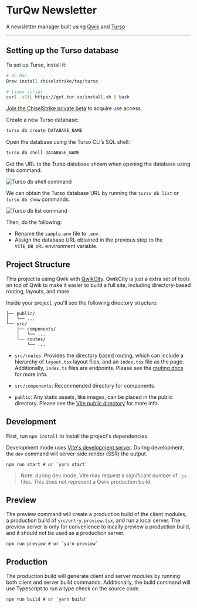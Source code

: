 # TurQw Newsletter

A newsletter manager built using [Qwik](https://qwik.builder.io/) and [Turso](https://chiselstrike.com)

---

## Setting up the Turso database

To set up Turso, install it:
```bash
# On Mac
Brew install chiselstrike/tap/turso

# linux script
curl -sSfL https://get.tur.so/install.sh | bash
```

[Join the ChiselStrike private beta](https://chiselstrike.com) to acquire use access.

Create a new Turso database:

```sh
turso db create DATABASE_NAME
```

Open the database using the Turso CLI’s SQL shell:

```sh
turso db shell DATABASE_NAME
```

Get the URL to the Turso database shown when opening the database using this command.

![Turso db shell command](https://res.cloudinary.com/djx5h4cjt/image/upload/v1678192236/chiselstrike-assets/Turso_edge_db_url_-_db_shell_command.jpg)

We can obtain the Turso database URL by running the `turso db list` or `turso db show` commands.

![Turso db list command](https://res.cloudinary.com/djx5h4cjt/image/upload/v1678192235/chiselstrike-assets/Turso_edge_db_url_-_db_list_command.jpg)

Then, do the following:
- Rename the `sample.env` file to `.env`.
- Assign the database URL obtained in the previous step to the `VITE_DB_URL` environment variable.

## Project Structure

This project is using Qwik with [QwikCity](https://qwik.builder.io/qwikcity/overview/). QwikCity is just a extra set of tools on top of Qwik to make it easier to build a full site, including directory-based routing, layouts, and more.

Inside your project, you'll see the following directory structure:

```
├── public/
│   └── ...
└── src/
    ├── components/
    │   └── ...
    └── routes/
        └── ...
```

- `src/routes`: Provides the directory based routing, which can include a hierarchy of `layout.tsx` layout files, and an `index.tsx` file as the page. Additionally, `index.ts` files are endpoints. Please see the [routing docs](https://qwik.builder.io/qwikcity/routing/overview/) for more info.

- `src/components`: Recommended directory for components.

- `public`: Any static assets, like images, can be placed in the public directory. Please see the [Vite public directory](https://vitejs.dev/guide/assets.html#the-public-directory) for more info.

## Development

First, run `npm install` to install the project's dependencies.

Development mode uses [Vite's development server](https://vitejs.dev/). During development, the `dev` command will server-side render (SSR) the output.

```shell
npm run start # or `yarn start`
```

> Note: during dev mode, Vite may request a significant number of `.js` files. This does not represent a Qwik production build.

## Preview

The preview command will create a production build of the client modules, a production build of `src/entry.preview.tsx`, and run a local server. The preview server is only for convenience to locally preview a production build, and it should not be used as a production server.

```shell
npm run preview # or `yarn preview`
```

## Production

The production build will generate client and server modules by running both client and server build commands. Additionally, the build command will use Typescript to run a type check on the source code.

```shell
npm run build # or `yarn build`
```